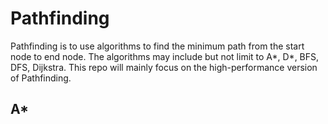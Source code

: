 # Pathfinding
Pathfinding is to use algorithms to find the minimum path from the start node to end node. The algorithms may include but not limit to A*, D*, BFS, DFS, Dijkstra. This repo will mainly focus on the high-performance version of Pathfinding.

## A*


